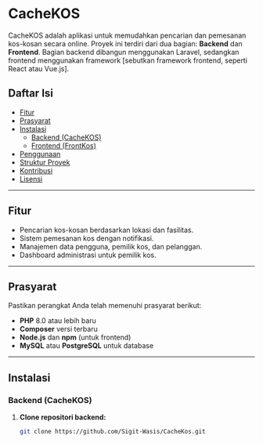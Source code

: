 # CacheKOS

CacheKOS adalah aplikasi untuk memudahkan pencarian dan pemesanan kos-kosan secara online. Proyek ini terdiri dari dua bagian: **Backend** dan **Frontend**. Bagian backend dibangun menggunakan Laravel, sedangkan frontend menggunakan framework [sebutkan framework frontend, seperti React atau Vue.js].

## Daftar Isi

- [Fitur](#fitur)
- [Prasyarat](#prasyarat)
- [Instalasi](#instalasi)
  - [Backend (CacheKOS)](#backend-cachekos)
  - [Frontend (FrontKos)](#frontend-frontkos)
- [Penggunaan](#penggunaan)
- [Struktur Proyek](#struktur-proyek)
- [Kontribusi](#kontribusi)
- [Lisensi](#lisensi)

---

## Fitur

- Pencarian kos-kosan berdasarkan lokasi dan fasilitas.
- Sistem pemesanan kos dengan notifikasi.
- Manajemen data pengguna, pemilik kos, dan pelanggan.
- Dashboard administrasi untuk pemilik kos.

---

## Prasyarat

Pastikan perangkat Anda telah memenuhi prasyarat berikut:

- **PHP** 8.0 atau lebih baru
- **Composer** versi terbaru
- **Node.js** dan **npm** (untuk frontend)
- **MySQL** atau **PostgreSQL** untuk database

---

## Instalasi

### Backend (CacheKOS)

1. **Clone repositori backend:**
   ```bash
   git clone https://github.com/Sigit-Wasis/CacheKos.git
   ```
